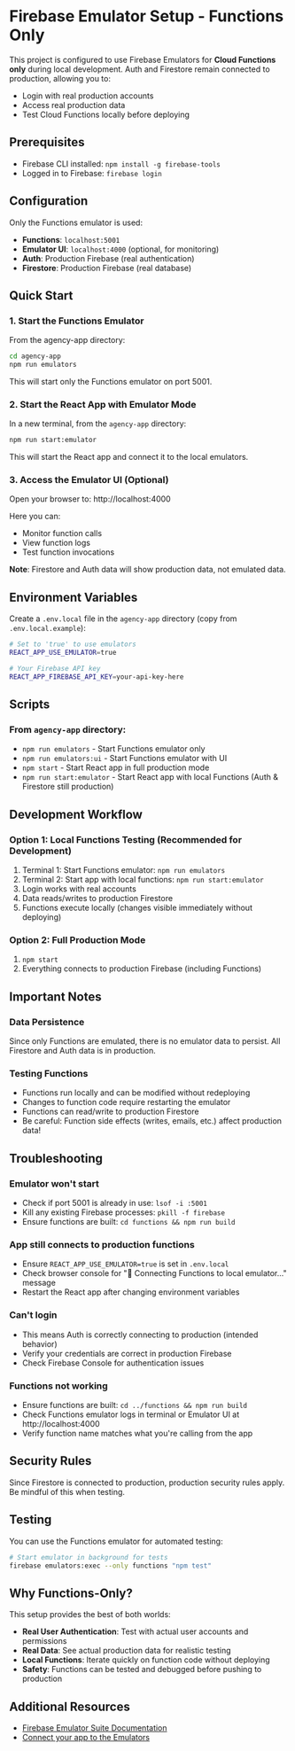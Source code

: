 # Firebase Emulator Setup - Functions Only

This project is configured to use Firebase Emulators for **Cloud Functions only** during local development. Auth and Firestore remain connected to production, allowing you to:
- Login with real production accounts
- Access real production data
- Test Cloud Functions locally before deploying

## Prerequisites

- Firebase CLI installed: `npm install -g firebase-tools`
- Logged in to Firebase: `firebase login`

## Configuration

Only the Functions emulator is used:
- **Functions**: `localhost:5001`
- **Emulator UI**: `localhost:4000` (optional, for monitoring)
- **Auth**: Production Firebase (real authentication)
- **Firestore**: Production Firebase (real database)

## Quick Start

### 1. Start the Functions Emulator

From the agency-app directory:

```bash
cd agency-app
npm run emulators
```

This will start only the Functions emulator on port 5001.

### 2. Start the React App with Emulator Mode

In a new terminal, from the `agency-app` directory:

```bash
npm run start:emulator
```

This will start the React app and connect it to the local emulators.

### 3. Access the Emulator UI (Optional)

Open your browser to: http://localhost:4000

Here you can:
- Monitor function calls
- View function logs
- Test function invocations

**Note**: Firestore and Auth data will show production data, not emulated data.

## Environment Variables

Create a `.env.local` file in the `agency-app` directory (copy from `.env.local.example`):

```bash
# Set to 'true' to use emulators
REACT_APP_USE_EMULATOR=true

# Your Firebase API key
REACT_APP_FIREBASE_API_KEY=your-api-key-here
```

## Scripts

### From `agency-app` directory:

- `npm run emulators` - Start Functions emulator only
- `npm run emulators:ui` - Start Functions emulator with UI
- `npm start` - Start React app in full production mode
- `npm run start:emulator` - Start React app with local Functions (Auth & Firestore still production)

## Development Workflow

### Option 1: Local Functions Testing (Recommended for Development)
1. Terminal 1: Start Functions emulator: `npm run emulators`
2. Terminal 2: Start app with local functions: `npm run start:emulator`
3. Login works with real accounts
4. Data reads/writes to production Firestore
5. Functions execute locally (changes visible immediately without deploying)

### Option 2: Full Production Mode
1. `npm start`
2. Everything connects to production Firebase (including Functions)

## Important Notes

### Data Persistence
Since only Functions are emulated, there is no emulator data to persist. All Firestore and Auth data is in production.

### Testing Functions
- Functions run locally and can be modified without redeploying
- Changes to function code require restarting the emulator
- Functions can read/write to production Firestore
- Be careful: Function side effects (writes, emails, etc.) affect production data!

## Troubleshooting

### Emulator won't start
- Check if port 5001 is already in use: `lsof -i :5001`
- Kill any existing Firebase processes: `pkill -f firebase`
- Ensure functions are built: `cd functions && npm run build`

### App still connects to production functions
- Ensure `REACT_APP_USE_EMULATOR=true` is set in `.env.local`
- Check browser console for "🔧 Connecting Functions to local emulator..." message
- Restart the React app after changing environment variables

### Can't login
- This means Auth is correctly connecting to production (intended behavior)
- Verify your credentials are correct in production Firebase
- Check Firebase Console for authentication issues

### Functions not working
- Ensure functions are built: `cd ../functions && npm run build`
- Check Functions emulator logs in terminal or Emulator UI at http://localhost:4000
- Verify function name matches what you're calling from the app

## Security Rules

Since Firestore is connected to production, production security rules apply. Be mindful of this when testing.

## Testing

You can use the Functions emulator for automated testing:

```bash
# Start emulator in background for tests
firebase emulators:exec --only functions "npm test"
```

## Why Functions-Only?

This setup provides the best of both worlds:
- **Real User Authentication**: Test with actual user accounts and permissions
- **Real Data**: See actual production data for realistic testing
- **Local Functions**: Iterate quickly on function code without deploying
- **Safety**: Functions can be tested and debugged before pushing to production

## Additional Resources

- [Firebase Emulator Suite Documentation](https://firebase.google.com/docs/emulator-suite)
- [Connect your app to the Emulators](https://firebase.google.com/docs/emulator-suite/connect_and_prototype)
